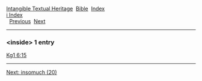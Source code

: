 [Intangible Textual Heritage](../../index)  [Bible](../index) 
[Index](index)   
[i Index](_i_)  
  [Previous](c05863)  [Next](c05865) 

------------------------------------------------------------------------

### &lt;inside&gt; 1 entry

[Kg1 6:15](../kjv/kg1006.htm#015)  

------------------------------------------------------------------------

[Next: insomuch (20)](c05865)

